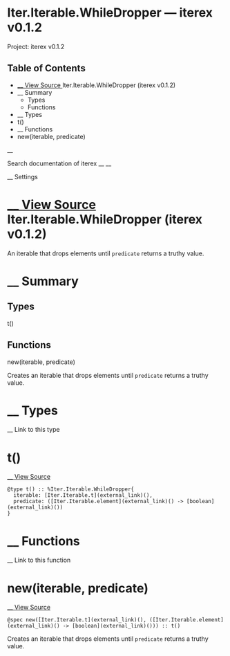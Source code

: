 # Iter.Iterable.WhileDropper — iterex v0.1.2

Project: iterex v0.1.2

## Table of Contents

- [ __ View Source ](external_link) Iter.Iterable.WhileDropper (iterex v0.1.2)
- __ Summary
  - Types
  - Functions
- __ Types
- t()
- __ Functions
- new(iterable, predicate)

__

Search documentation of iterex __ __

__ Settings

#  [ __ View Source ](external_link) Iter.Iterable.WhileDropper (iterex v0.1.2)

An iterable that drops elements until `predicate` returns a truthy value.

#  __ Summary

##  Types

t()

##  Functions

new(iterable, predicate)

Creates an iterable that drops elements until `predicate` returns a truthy value.

#  __ Types

__ Link to this type

# t()

[ __ View Source ](external_link)
    
    
    @type t() :: %Iter.Iterable.WhileDropper{
      iterable: [Iter.Iterable.t](external_link)(),
      predicate: ([Iter.Iterable.element](external_link)() -> [boolean](external_link)())
    }

#  __ Functions

__ Link to this function

# new(iterable, predicate)

[ __ View Source ](external_link)
    
    
    @spec new([Iter.Iterable.t](external_link)(), ([Iter.Iterable.element](external_link)() -> [boolean](external_link)())) :: t()

Creates an iterable that drops elements until `predicate` returns a truthy value.
